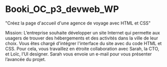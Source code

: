 # Booki_OC_p3_devweb_WP
"Créez la page d'accueil d'une agence de voyage avec HTML et CSS" 

Mission:
L’entreprise souhaite développer un site Internet qui permette aux usagers de trouver des hébergements et des activités dans la ville de leur choix.
Vous êtes chargé d'intégrer l'interface du site avec du code HTML et CSS. Pour cela, vous travaillez en étroite collaboration avec Sarah, la CTO, et Loïc, l’UI designer. 
Sarah vous envoie un e-mail pour vous présenter l’avancée du projet.
